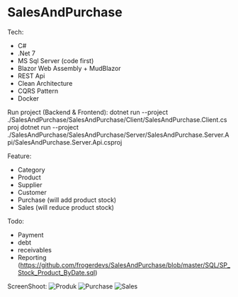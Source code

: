 # SalesAndPurchase
Tech:
- C#
- .Net 7
- MS Sql Server (code first)
- Blazor Web Assembly + MudBlazor
- REST Api
- Clean Architecture
- CQRS Pattern
- Docker

Run project (Backend & Frontend):
dotnet run --project ./SalesAndPurchase/SalesAndPurchase/Client/SalesAndPurchase.Client.csproj
dotnet run --project ./SalesAndPurchase/SalesAndPurchase/Server/SalesAndPurchase.Server.Api/SalesAndPurchase.Server.Api.csproj

Feature:
- Category
- Product
- Supplier
- Customer
- Purchase (will add product stock)
- Sales (will reduce product stock)
  
Todo:
- Payment
- debt
- receivables
- Reporting (https://github.com/frogerdevs/SalesAndPurchase/blob/master/SQL/SP_Stock_Product_ByDate.sql)

ScreenShoot:
![Produk](https://github.com/frogerdevs/SalesAndPurchase/assets/38326221/bab3b3f2-cd30-4fd2-bbc3-0c33612074c2)
![Purchase](https://github.com/frogerdevs/SalesAndPurchase/assets/38326221/c3b7b638-ec86-4b6a-8701-928bb789c05e)
![Sales](https://github.com/frogerdevs/SalesAndPurchase/assets/38326221/0a19db5e-220d-4ce3-9f68-33d516bd7d88)

